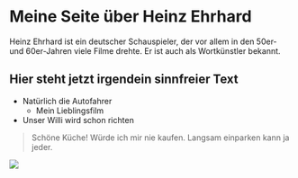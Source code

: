 # Meine Seite über Heinz Ehrhard

Heinz Ehrhard ist ein deutscher Schauspieler, der vor allem in den 50er- und 60er-Jahren viele Filme drehte. Er ist auch als Wortkünstler bekannt.

## Hier steht jetzt irgendein sinnfreier Text

* Natürlich die Autofahrer
	* Mein Lieblingsfilm
* Unser Willi wird schon richten

> Schöne Küche! Würde ich mir nie kaufen.
> Langsam einparken kann ja jeder.

<img src="https://www.ndr.de/nachrichten/info/erhardt104_v-zweispaltig.jpg"/>

